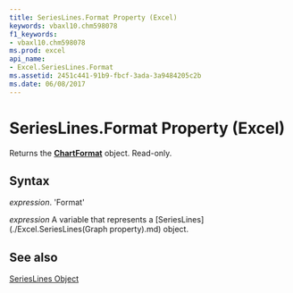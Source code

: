 ```yaml
---
title: SeriesLines.Format Property (Excel)
keywords: vbaxl10.chm598078
f1_keywords:
- vbaxl10.chm598078
ms.prod: excel
api_name:
- Excel.SeriesLines.Format
ms.assetid: 2451c441-91b9-fbcf-3ada-3a9484205c2b
ms.date: 06/08/2017
---
```



# SeriesLines.Format Property (Excel)

Returns the  **[ChartFormat](Excel.ChartFormat.md)** object. Read-only.


## Syntax

 _expression_. 'Format'

 _expression_ A variable that represents a [SeriesLines](./Excel.SeriesLines(Graph property).md) object.


## See also


[SeriesLines Object](Excel.SeriesLines(objec).md)

